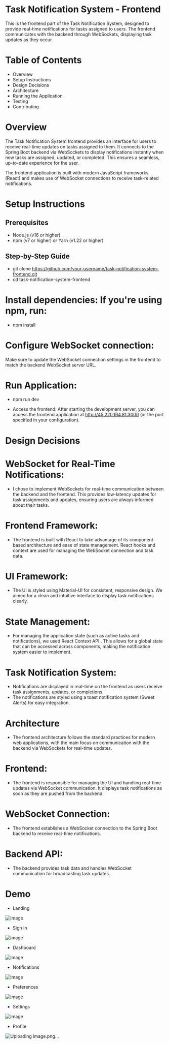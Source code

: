 # Task Notification System - Frontend

This is the frontend part of the Task Notification System, designed to provide real-time notifications for tasks assigned to users. 
The frontend communicates with the backend through WebSockets, displaying task updates as they occur.

# Table of Contents
* Overview
* Setup Instructions
* Design Decisions
* Architecture
* Running the Application
* Testing
* Contributing


# Overview

The Task Notification System frontend provides an interface for users to receive real-time updates on tasks assigned to them. 
It connects to the Spring Boot backend via WebSockets to display notifications instantly when new tasks are assigned, updated, or completed. This ensures a seamless, up-to-date experience for the user.

The frontend application is built with modern JavaScript frameworks (React) and makes use of WebSocket connections to receive task-related notifications.

# Setup Instructions

## Prerequisites

* Node.js (v16 or higher)
* npm (v7 or higher) or Yarn (v1.22 or higher)

## Step-by-Step Guide

*  git clone https://github.com/your-username/task-notification-system-frontend.git
* cd task-notification-system-frontend

# Install dependencies: If you're using npm, run:

* npm install

# Configure WebSocket connection:

Make sure to update the WebSocket connection settings in the frontend to match the backend WebSocket server URL. 

# Run Application:
* npm run dev

* Access the frontend: After starting the development server, you can access the frontend application at http://45.220.164.81:3000 (or the port specified in your configuration).

# Design Decisions

# WebSocket for Real-Time Notifications: 
* I chose to implement WebSockets for real-time communication between the backend and the frontend. This provides low-latency updates for task assignments and updates, ensuring users are always informed about their tasks.

# Frontend Framework:
* The frontend is built with React  to take advantage of its component-based architecture and ease of state management. React hooks and context are used for managing the WebSocket connection and task data.

# UI Framework: 
* The UI is styled using Material-UI  for consistent, responsive design. We aimed for a clean and intuitive interface to display task notifications clearly.

# State Management: 

* For managing the application state (such as active tasks and notifications), we used React Context API . This allows for a global state that can be accessed across components, making the notification system easier to implement.

# Task Notification System:
* Notifications are displayed in real-time on the frontend as users receive task assignments, updates, or completions.
* The notifications are styled using a toast notification system (Sweet Alerts) for easy integration.

# Architecture
* The frontend architecture follows the standard practices for modern web applications, with the main focus on communication with the backend via WebSockets for real-time updates. 

# Frontend: 

* The frontend is responsible for managing the UI and handling real-time updates via WebSocket communication. It displays task notifications as soon as they are pushed from the backend.
# WebSocket Connection:

* The frontend establishes a WebSocket connection to the Spring Boot backend to receive real-time notifications.

# Backend API: 
* The backend provides task data and handles WebSocket communication for broadcasting task updates.

# Demo

* Landing

![image](https://github.com/user-attachments/assets/c979fdc8-a588-4e0b-89c9-b8cd6f233b6e)


* Sign In

![image](https://github.com/user-attachments/assets/20747eb2-8dcf-46a4-a447-3012144418ef)


* Dashboard

![image](https://github.com/user-attachments/assets/84ae4c8a-c4a6-44d1-a282-962368a4d001)


* Notifications

![image](https://github.com/user-attachments/assets/a8defc91-f262-45a8-9573-2409e9b9067a)


* Preferences

![image](https://github.com/user-attachments/assets/3c560e44-6fcf-46ba-9e81-50775f000f80)


* Settings

![image](https://github.com/user-attachments/assets/d0a0bbd2-8dc5-4b1b-8a8f-8c180c456a40)


* Profile

![Uploading image.png…]()

